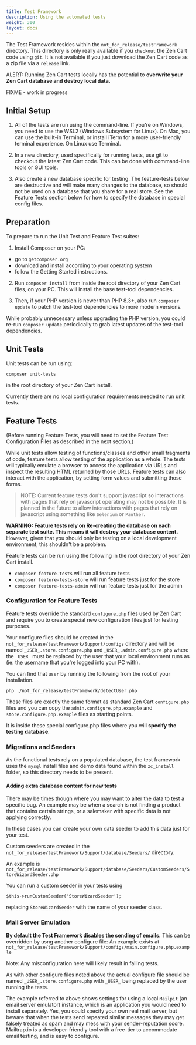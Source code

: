```yaml
---
title: Test Framework
description: Using the automated tests
weight: 300
layout: docs
---
```


The Test Framework resides within the `not_for_release/testFramework` directory. This directory is only really available
if you `checkout` the Zen Cart code using `git`. It is not available if you just download the Zen Cart code as a zip file 
via a `release` link.

ALERT: Running Zen Cart tests locally has the potential to **overwrite your Zen Cart database and destroy local data.**

FIXME - work in progress

## Initial Setup

1. All of the tests are run using the command-line. If you're on Windows, you need to use the WSL2 (Windows Subsystem for Linux). On Mac, you can use the built-in Terminal, or install iTerm for a more user-friendly terminal experience. On Linux use Terminal.

2. In a new directory, used specifically for running tests, use git to checkout the latest Zen Cart code. This can be done with command-line tools or GUI tools. 

3. Also create a new database specific for testing. The feature-tests below are destructive and will make many changes to the database, so should not be used on a database that you share for a real store. See the Feature Tests section below for how to specify the database in special config files.

## Preparation

To prepare to run the Unit Test and Feature Test suites:

1. Install Composer on your PC:

* go to `getcomposer.org`
* download and install according to your operating system
* follow the Getting Started instructions.

2. Run `composer install` from inside the root directory of your Zen Cart files, on your PC. This will install the base test-tool dependencies.

3. Then, if your PHP version is newer than PHP 8.3+, also run `composer update` to patch the test-tool dependencies to more modern versions.

While probably unnecessary unless upgrading the PHP version, you could re-run `composer update` periodically to grab latest updates of the test-tool dependencies.


## Unit Tests

Unit tests can be run using:

```
composer unit-tests
```

in the root directory of your Zen Cart install.

Currently there are no local configuration requirements needed to run unit tests.

## Feature Tests

(Before running Feature Tests, you will need to set the Feature Test Configuration Files as described in the next section.)

While unit tests allow testing of functions/classes and other small fragments of code, feature tests allow 
testing of the application as a whole. The tests will typically emulate a browser to access the application via URLs and inspect the resulting HTML returned by those URLs.
Feature tests can also interact with the application, by setting form values and submitting those forms.

> NOTE: Current feature tests don't support javascript so interactions with pages that rely on javascript operating may not be possible.
It is planned in the future to allow interactions with pages that rely on javascript using something like `Selenium` or `Panther`.

**WARNING: Feature tests rely on Re-creating the database on each separate test suite. This means it will destroy your database content.**
However, given that you should only be testing on a local development environment, this shouldn't be a problem.

Feature tests can be run using the following in the root directory of your Zen Cart install.

- `composer feature-tests` will run all feature tests
- `composer feature-tests-store` will run feature tests just for the store
- `composer feature-tests-admin` will run feature tests just for the admin


### Configuration for Feature Tests

Feature tests override the standard `configure.php` files used by Zen Cart and require you to create special new configuration files just for testing purposes.

Your configure files should be created in the `not_for_release/testFramework/Support/configs` directory and will be named 
`_USER_.store.configure.php` and `_USER_.admin.configure.php` where the `_USER_` must be replaced by the user that your local environment runs as (ie: the username that you're logged into your PC with).

You can find that `user` by running the following from the root of your installation.

`php ./not_for_release/testFramework/detectUser.php`

These files are exactly the same format as standard Zen Cart `configure.php` files and you can copy the 
`admin.configure.php.example` and `store.configure.php.example` files as starting points.

It is inside these special configure.php files where you will **specify the testing database**.


### Migrations and Seeders

As the functional tests rely on a populated database, the test framework uses the `mysql` install files and demo data found within 
the `zc_install` folder, so this directory needs to be present.

#### Adding extra database content for new tests
There may be times though where you may want to alter the data to test a specific bug. 
An example may be when a search is not finding a product that contains certain strings, 
or a salemaker with specific data is not applying correctly.

In these cases you can create your own data seeder to add this data just for your test.

Custom seeders are created in the `not_for_release/testFramework/Support/database/Seeders/` directory.

An example is `not_for_release/testFramework/Support/database/Seeders/CustomSeeders/StoreWizardSeeder.php`

You can run a custom seeder in your tests using 

`$this->runCustomSeeder('StoreWizardSeeder');`

replacing `StoreWizardSeeder` with the name of your seeder class.

### Mail Server Emulation

**By default the Test Framework disables the sending of emails.** 
This can be overridden by usng another configure file: 
An example exists at `not_for_release/testFramework/Support/configs/main.configure.php.example`

Note: Any misconfiguration here will likely result in failing tests.

As with other configure files noted above the actual configure file should be named 
`_USER_.store.configure.php` with `_USER_` being replaced by the user running the tests.

The example referred to above shows settings for using a local `Mailpit` (an email server emulator) instance, which is an application you would need to install separately.
Yes, you could specify your own real mail server, but beware that when the tests send repeated similar messages they may get falsely treated as spam and may mess with your sender-reputation score. 
Mailtrap.io is a developer-friendly tool with a free-tier to accommodate email testing, and is easy to configure.


